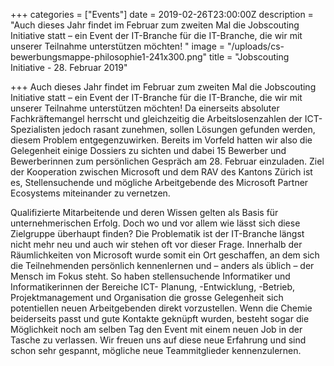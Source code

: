 +++
categories = ["Events"]
date = 2019-02-26T23:00:00Z
description = "Auch dieses Jahr findet im Februar zum zweiten Mal die Jobscouting Initiative statt – ein Event der IT-Branche für die IT-Branche, die wir mit unserer Teilnahme unterstützen möchten! "
image = "/uploads/cs-bewerbungsmappe-philosophie1-241x300.png"
title = "Jobscouting Initiative - 28. Februar 2019"

+++
Auch dieses Jahr findet im Februar zum zweiten Mal die Jobscouting Initiative statt – ein Event der IT-Branche für die IT-Branche, die wir mit unserer Teilnahme unterstützen möchten! Da einerseits absoluter Fachkräftemangel herrscht und gleichzeitig die Arbeitslosenzahlen der ICT-Spezialisten jedoch rasant zunehmen, sollen Lösungen gefunden werden, diesem Problem entgegenzuwirken. Bereits im Vorfeld hatten wir also die Gelegenheit einige Dossiers zu sichten und dabei 15 Bewerber und Bewerberinnen zum persönlichen Gespräch am 28. Februar einzuladen. Ziel der Kooperation zwischen Microsoft und dem RAV des Kantons Zürich ist es, Stellensuchende und mögliche Arbeitgebende des Microsoft Partner Ecosystems miteinander zu vernetzen.

Qualifizierte Mitarbeitende und deren Wissen gelten als Basis für unternehmerischen Erfolg. Doch wo und vor allem wie lässt sich diese Zielgruppe überhaupt finden? Die Problematik ist der IT-Branche längst nicht mehr neu und auch wir stehen oft vor dieser Frage. Innerhalb der Räumlichkeiten von Microsoft wurde somit ein Ort geschaffen, an dem sich die Teilnehmenden persönlich kennenlernen und – anders als üblich – der Mensch im Fokus steht. So haben stellensuchende Informatiker und Informatikerinnen der Bereiche ICT- Planung, -Entwicklung, -Betrieb, Projektmanagement und Organisation die grosse Gelegenheit sich potentiellen neuen Arbeitgebenden direkt vorzustellen. Wenn die Chemie beiderseits passt und gute Kontakte geknüpft wurden, besteht sogar die Möglichkeit noch am selben Tag den Event mit einem neuen Job in der Tasche zu verlassen. Wir freuen uns auf diese neue Erfahrung und sind schon sehr gespannt, mögliche neue Teammitglieder kennenzulernen.